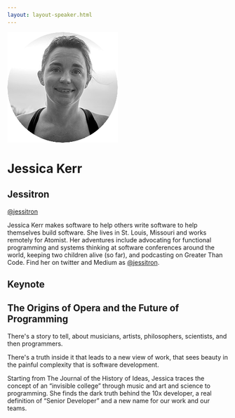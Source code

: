 ```yaml
---
layout: layout-speaker.html
---
```


<div class="container section featured-speaker">
  <div class="row">
    <div class="col-xs-12 col-sm-2 img-container">
      <img class="speaker-page-img" src="../img/speakers/Jessica-Kerr-ON.png">
    </div>
    <div class="col-xs-12 col-sm-10 copy-container">
      <h1 class="speaker-header">Jessica Kerr</h1>
      <h2 class="speaker-subtitle">Jessitron</h2>
      <p class="copy"><a class="speaker-handle" href="https://twitter.com/jessitron" target="_blank">@jessitron</a></p>
      <p class="copy">Jessica Kerr makes software to help others write software to help themselves build software. She lives in St. Louis, Missouri and works remotely for Atomist. Her adventures include advocating for functional programming and systems thinking at software conferences around the world, keeping two children alive (so far), and podcasting on Greater Than Code. Find her on twitter and Medium as <a href="https://twitter.com/jessitron">@jessitron</a>.</p>
      <h2 class="speaker-subheader">Keynote</h2>
      <h2 class="speaker-subheader gold">The Origins of Opera and the Future of Programming</h2>
      <p class="copy">
      <p class="copy">There's a story to tell, about musicians, artists, philosophers, scientists, and then programmers.</p>
      <p class="copy">There's a truth inside it that leads to a new view of work, that sees beauty in the painful complexity that is software development.</p>
      <p class="copy">Starting from The Journal of the History of Ideas, Jessica traces the concept of an “invisible college” through music and art and science to programming. She finds the dark truth behind the 10x developer, a real definition of “Senior Developer” and a new name for our work and our teams.</p>
      <!--<a class="btn" href="https://ti.to/explore-ddd-conference/2017">Buy Tickets</a>-->
    </div>
  </div>
</div>